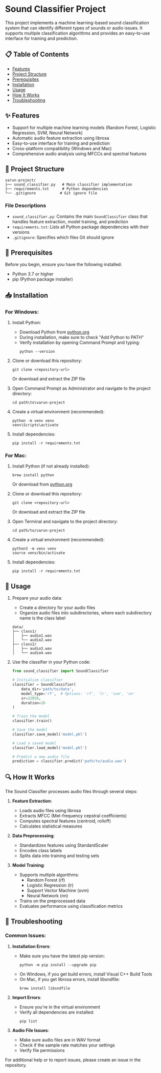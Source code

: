 # Sound Classifier Project

This project implements a machine learning-based sound classification system that can identify different types of sounds or audio issues. It supports multiple classification algorithms and provides an easy-to-use interface for training and prediction.

## 📋 Table of Contents
- [Features](#features)
- [Project Structure](#project-structure)
- [Prerequisites](#prerequisites)
- [Installation](#installation)
- [Usage](#usage)
- [How It Works](#how-it-works)
- [Troubleshooting](#troubleshooting)

## ✨ Features
- Support for multiple machine learning models (Random Forest, Logistic Regression, SVM, Neural Network)
- Automatic audio feature extraction using librosa
- Easy-to-use interface for training and prediction
- Cross-platform compatibility (Windows and Mac)
- Comprehensive audio analysis using MFCCs and spectral features

## 📁 Project Structure
```
varun-project/
├── sound_classifier.py   # Main classifier implementation
├── requirements.txt      # Python dependencies
└── .gitignore           # Git ignore file
```

### File Descriptions
- `sound_classifier.py`: Contains the main `SoundClassifier` class that handles feature extraction, model training, and prediction
- `requirements.txt`: Lists all Python package dependencies with their versions
- `.gitignore`: Specifies which files Git should ignore

## 🔧 Prerequisites
Before you begin, ensure you have the following installed:
- Python 3.7 or higher
- pip (Python package installer)

## 📥 Installation

### For Windows:

1. Install Python:
   - Download Python from [python.org](https://www.python.org/downloads/)
   - During installation, make sure to check "Add Python to PATH"
   - Verify installation by opening Command Prompt and typing:
     ```
     python --version
     ```

2. Clone or download this repository:
   ```
   git clone <repository-url>
   ```
   Or download and extract the ZIP file

3. Open Command Prompt as Administrator and navigate to the project directory:
   ```
   cd path\to\varun-project
   ```

4. Create a virtual environment (recommended):
   ```
   python -m venv venv
   venv\Scripts\activate
   ```

5. Install dependencies:
   ```
   pip install -r requirements.txt
   ```

### For Mac:

1. Install Python (if not already installed):
   ```
   brew install python
   ```
   Or download from [python.org](https://www.python.org/downloads/)

2. Clone or download this repository:
   ```
   git clone <repository-url>
   ```
   Or download and extract the ZIP file

3. Open Terminal and navigate to the project directory:
   ```
   cd path/to/varun-project
   ```

4. Create a virtual environment (recommended):
   ```
   python3 -m venv venv
   source venv/bin/activate
   ```

5. Install dependencies:
   ```
   pip install -r requirements.txt
   ```

## 🚀 Usage

1. Prepare your audio data:
   - Create a directory for your audio files
   - Organize audio files into subdirectories, where each subdirectory name is the class label
   ```
   data/
   ├── class1/
   │   ├── audio1.wav
   │   └── audio2.wav
   ├── class2/
   │   ├── audio3.wav
   │   └── audio4.wav
   ```

2. Use the classifier in your Python code:
   ```python
   from sound_classifier import SoundClassifier

   # Initialize classifier
   classifier = SoundClassifier(
       data_dir='path/to/data',
       model_type='rf',  # Options: 'rf', 'lr', 'svm', 'nn'
       sr=22050,
       duration=20
   )

   # Train the model
   classifier.train()

   # Save the model
   classifier.save_model('model.pkl')

   # Load a saved model
   classifier.load_model('model.pkl')

   # Predict a new audio file
   prediction = classifier.predict('path/to/audio.wav')
   ```

## 🔍 How It Works

The Sound Classifier processes audio files through several steps:

1. **Feature Extraction**:
   - Loads audio files using librosa
   - Extracts MFCC (Mel-frequency cepstral coefficients)
   - Computes spectral features (centroid, rolloff)
   - Calculates statistical measures

2. **Data Preprocessing**:
   - Standardizes features using StandardScaler
   - Encodes class labels
   - Splits data into training and testing sets

3. **Model Training**:
   - Supports multiple algorithms:
     - Random Forest (rf)
     - Logistic Regression (lr)
     - Support Vector Machine (svm)
     - Neural Network (nn)
   - Trains on the preprocessed data
   - Evaluates performance using classification metrics

## 🔧 Troubleshooting

### Common Issues:

1. **Installation Errors**:
   - Make sure you have the latest pip version:
     ```
     python -m pip install --upgrade pip
     ```
   - On Windows, if you get build errors, install Visual C++ Build Tools
   - On Mac, if you get librosa errors, install libsndfile:
     ```
     brew install libsndfile
     ```

2. **Import Errors**:
   - Ensure you're in the virtual environment
   - Verify all dependencies are installed:
     ```
     pip list
     ```

3. **Audio File Issues**:
   - Make sure audio files are in WAV format
   - Check if the sample rate matches your settings
   - Verify file permissions

For additional help or to report issues, please create an issue in the repository.
